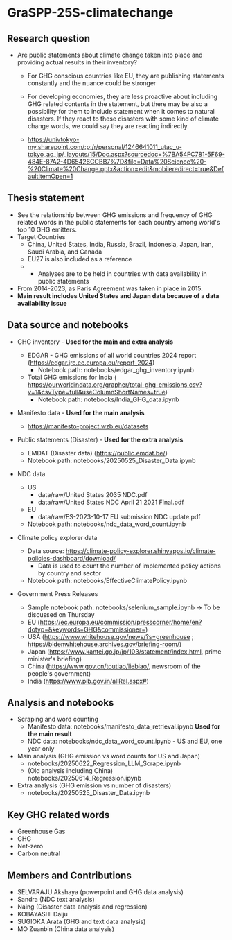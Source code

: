 # GraSPP-25S-climatechange
## Research question
- Are public statements about climate change taken into place and providing actual results in their inventory?
  - For GHG conscious countries like EU, they are publishing statements constantly and the nuance could be stronger
  - For developing economies, they are less proactive about including GHG related contents in the statement, but there may be also a possibility for them to include statement when it comes to natural disasters. If they react to these disasters with some kind of climate change words, we could say they are reacting indirectly.
 
  - https://univtokyo-my.sharepoint.com/:p:/r/personal/1246641011_utac_u-tokyo_ac_jp/_layouts/15/Doc.aspx?sourcedoc=%7BA54FC781-5F69-484E-87A2-4D65426CCBB7%7D&file=Data%20Science%20-%20Climate%20Change.pptx&action=edit&mobileredirect=true&DefaultItemOpen=1 

## Thesis statement
- See the relationship between GHG emissions and frequency of GHG related words in the public statements for each country among world's top 10 GHG emitters.
- Target Countries
    - China, United States, India, Russia, Brazil, Indonesia, Japan, Iran, Saudi Arabia, and Canada
    - EU27 is also included as a reference
    - * Analyses are to be held in countries with data availability in public statements
- From 2014-2023, as Paris Agreement was taken in place in 2015.
- **Main result includes United States and Japan data because of a data availability issue**

## Data source and notebooks
- GHG inventory - **Used for the main and extra analysis**
    - EDGAR - GHG emissions of all world countries 2024 report (https://edgar.jrc.ec.europa.eu/report_2024)
        - Notebook path: notebooks/edgar_ghg_inventory.ipynb
    - Total GHG emissions for India ( https://ourworldindata.org/grapher/total-ghg-emissions.csv?v=1&csvType=full&useColumnShortNames=true)
        - Notebook path: notebooks/India_GHG_data.ipynb

- Manifesto data - **Used for the main analysis**
    - https://manifesto-project.wzb.eu/datasets
 
- Public statements (Disaster) - **Used for the extra analysis**
    - EMDAT (Disaster data) (https://public.emdat.be/)
    - Notebook path: notebooks/20250525_Disaster_Data.ipynb

- NDC data
    - US
        - data/raw/United States 2035 NDC.pdf
        - data/raw/United States NDC April 21 2021 Final.pdf
    - EU
        - data/raw/ES-2023-10-17 EU submission NDC update.pdf
    - Notebook path: notebooks/ndc_data_word_count.ipynb

- Climate policy explorer data
    - Data source: https://climate-policy-explorer.shinyapps.io/climate-policies-dashboard/download/
        - Data is used to count the number of implemented policy actions by country and sector
    - Notebook path: notebooks/EffectiveClimatePolicy.ipynb

- Government Press Releases
    - Sample notebook path: notebooks/selenium_sample.ipynb -> To be discussed on Thursday
    - EU (https://ec.europa.eu/commission/presscorner/home/en?dotyp=&keywords=GHG&commissioner=)
    - USA (https://www.whitehouse.gov/news/?s=greenhouse ; https://bidenwhitehouse.archives.gov/briefing-room/)
    - Japan (https://www.kantei.go.jp/jp/103/statement/index.html, prime minister's briefing)
    - China (https://www.gov.cn/toutiao/liebiao/, newsroom of the people's government)
    - India (https://www.pib.gov.in/allRel.aspx#)

## Analysis and notebooks
- Scraping and word counting
    - Manifesto data: notebooks/manifesto_data_retrieval.ipynb **Used for the main result**
    - NDC data: notebooks/ndc_data_word_count.ipynb - US and EU, one year only
- Main analysis (GHG emission vs word counts for US and Japan)
    - notebooks/20250622_Regression_LLM_Scrape.ipynb
    - (Old analysis including China) notebooks/20250614_Regression.ipynb
- Extra analysis (GHG emission vs number of disasters)
    - notebooks/20250525_Disaster_Data.ipynb 

## Key GHG related words
- Greenhouse Gas
- GHG
- Net-zero
- Carbon neutral

## Members and Contributions 
- SELVARAJU Akshaya (powerpoint and GHG data analysis)
- Sandra (NDC text analysis)
- Naing (Disaster data analysis and regression)
- KOBAYASHI Daiju
- SUGIOKA Arata (GHG and text data analysis)
- MO Zuanbin (China data analysis)
